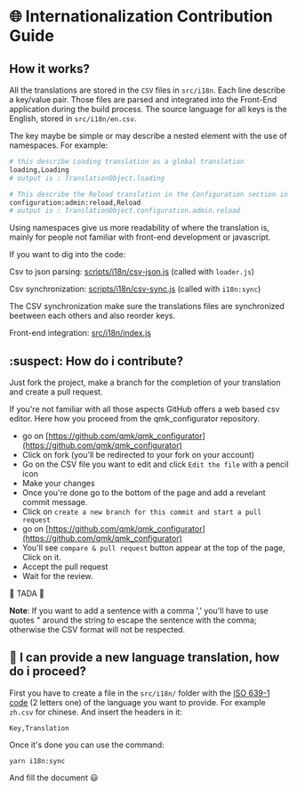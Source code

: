# :globe_with_meridians: Internationalization Contribution Guide

## How it works?

All the translations are stored in the `CSV` files in `src/i18n`. Each line describe a key/value pair. Those files are parsed and integrated into the Front-End application during the build process. The source language for all keys is the English, stored in `src/i18n/en.csv`.

The key maybe be simple or may describe a nested element with the use of namespaces. For example:
```bash
# this describe Loading translation as a global translation
loading,Loading
# output is : TranslationObject.loading
```

```bash
# This describe the Reload translation in the Configuration section in the admin panel
configuration:admin:reload,Reload
# output is : TranslationObject.configuration.admin.reload
```

Using namespaces give us more readability of where the translation is, mainly for people not familiar with front-end development or javascript.

If you want to dig into the code:

Csv to json parsing: [scripts/i18n/csv-json.js](scripts/i18n/csv-json.js) (called with `loader.js`)

Csv synchronization: [scripts/i18n/csv-sync.js](scripts/i18n/csv-sync.js) (called with `i18n:sync`)

The CSV synchronization make sure the translations files are synchronized beetween each others and also reorder keys.

Front-end integration: [src/i18n/index.js](src/i18n/index.js)

## :suspect: How do i contribute?

Just fork the project, make a branch for the completion of your translation and create a pull request.

If you're not familiar with all those aspects GitHub offers a web based csv editor. Here how you proceed from the qmk_configurator repository.

- go on [https://github.com/qmk/qmk_configurator](https://github.com/qmk/qmk_configurator)
- Click on fork (you'll be redirected to your fork on your account)
- Go on the CSV file you want to edit and click `Edit the file` with a pencil icon
- Make your changes
- Once you're done go to the bottom of the page and add a revelant commit message.
- Click on `create a new branch for this commit and start a pull request`
- go on [https://github.com/qmk/qmk_configurator](https://github.com/qmk/qmk_configurator)
- You'll see `compare & pull request` button appear at the top of the page, Click on it.
- Accept the pull request
- Wait for the review.

:raised_hands: TADA :raised_hands:

__Note__: If you want to add a sentence with a comma ',' you'll have to use quotes " around the string to escape the sentence with the comma; otherwise the CSV format will not be respected.

## :gift: I can provide a new language translation, how do i proceed?

First you have to create a file in the `src/i18n/` folder with the [ISO 639-1 code](https://en.wikipedia.org/wiki/List_of_ISO_639-1_codes) (2 letters one) of the language you want to provide. For example `zh.csv` for chinese. And insert the headers in it:
```
Key,Translation
```

Once it's done you can use the command:

```
yarn i18n:sync
```

And fill the document :smiley:
